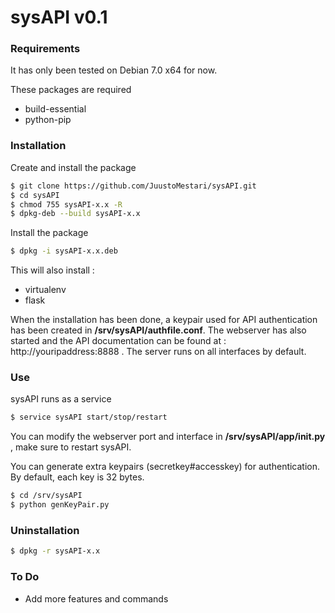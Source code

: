 # sysAPI v0.1

### Requirements

It has only been tested on Debian 7.0 x64 for now.

These packages are required

* build-essential
* python-pip


### Installation

Create and install the package 

```sh
$ git clone https://github.com/JuustoMestari/sysAPI.git
$ cd sysAPI
$ chmod 755 sysAPI-x.x -R
$ dpkg-deb --build sysAPI-x.x
```

Install the package

```sh
$ dpkg -i sysAPI-x.x.deb
```

This will also install :

* virtualenv
* flask

When the installation has been done, a keypair used for API authentication has been created in **/srv/sysAPI/authfile.conf**.
The webserver has also started and the API documentation can be found at : http://youripaddress:8888 . The server runs on all interfaces by default.

### Use

sysAPI runs as a service 

```sh
$ service sysAPI start/stop/restart
```
You can modify the webserver port and interface in **/srv/sysAPI/app/__init.py__** , make sure to restart sysAPI.


You can generate extra keypairs (secretkey#accesskey) for authentication. By default, each key is 32 bytes.

```sh
$ cd /srv/sysAPI
$ python genKeyPair.py
```


### Uninstallation

```sh
$ dpkg -r sysAPI-x.x
```

### To Do

* Add more features and commands
